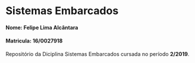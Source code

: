 # Sistemas Embarcados
#### Nome: Felipe Lima Alcântara
#### Matricula: 16/0027918
Repositório da Diciplina Sistemas Embarcados cursada no período **2/2019**.
